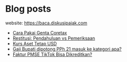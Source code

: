 # Blog posts

website: https://baca.diskusipajak.com

<!-- BLOG-POST-LIST:START -->
- [Cara Pakai Genta Coretax](https://baca.diskusipajak.com/cara-pakai-genta-coretax/)
- [Restitusi: Pendahuluan vs Pemeriksaan](https://baca.diskusipajak.com/pertanyaan-apakah-terdapat-perbedaan-proses-pemeriksaan-antara-pengembalian-pendahuluan-atas-spt-misalnya-bupot-unifikasi-salah-dengan-pengajuan-restitusi-lb-ppn-mohon-bantuannya-untuk-/)
- [Kurs Aset Tetap USD](https://baca.diskusipajak.com/kurs-aset-tetap-usd/)
- [Gaji Bupati dipotong PPh 21 masuk ke kategori apa?](https://baca.diskusipajak.com/pph-gaji-bupati/)
- [Faktur PMSE TikTok Bisa Dikreditkan?](https://baca.diskusipajak.com/faktur-pmse-tiktok-bisa-dikreditkan/)
<!-- BLOG-POST-LIST:END -->

<!--
**kelaspajak/kelaspajak** is a ✨ _special_ ✨ repository because its `README.md` (this file) appears on your GitHub profile.

Here are some ideas to get you started:

- 🔭 I’m currently working on ...
- 🌱 I’m currently learning ...
- 👯 I’m looking to collaborate on ...
- 🤔 I’m looking for help with ...
- 💬 Ask me about ...
- 📫 How to reach me: ...
- 😄 Pronouns: ...
- ⚡ Fun fact: ...
-->

